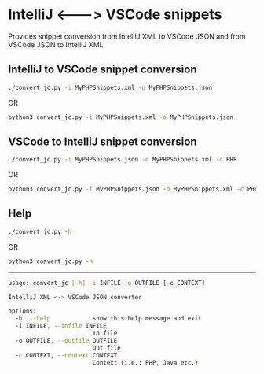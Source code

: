 # IntelliJ <---> VSCode snippets
Provides snippet conversion from IntelliJ XML to VSCode JSON and from VSCode JSON to IntelliJ XML

## IntelliJ to VSCode snippet conversion
```bash
./convert_jc.py -i MyPHPSnippets.xml -o MyPHPSnippets.json
```
OR
```bash
python3 convert_jc.py -i MyPHPSnippets.xml -o MyPHPSnippets.json
```

## VSCode to IntelliJ snippet conversion
```bash
./convert_jc.py -i MyPHPSnippets.json -o MyPHPSnippets.xml -c PHP
```
OR
```bash
python3 convert_jc.py -i MyPHPSnippets.json -o MyPHPSnippets.xml -c PHP
```

## Help
```bash
./convert_jc.py -h
```
OR
```bash
python3 convert_jc.py -h
```
___
```bash
usage: convert_jc [-h] -i INFILE -o OUTFILE [-c CONTEXT]

IntelliJ XML <-> VSCode JSON converter

options:
  -h, --help            show this help message and exit
  -i INFILE, --infile INFILE
                        In file
  -o OUTFILE, --outfile OUTFILE
                        Out file
  -c CONTEXT, --context CONTEXT
                        Context (i.e.: PHP, Java etc.)
```